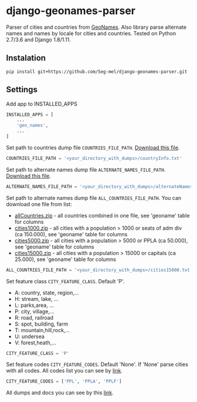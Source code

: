 # django-geonames-parser
Parser of cities and countries from [GeoNames](http://www.geonames.org/). Also library parse alternate names and names by locale for cities and countries.
Tested on Python 2.7/3.6 and Django 1.8/1.11.

## Instalation
`pip install git+https://github.com/Seg-mel/django-geonames-parser.git`

## Settings
Add app to INSTALLED_APPS
```python
INSTALLED_APPS = [
    ...
    'geo_names',
    ...
]
```

Set path to countries dump file `COUNTRIES_FILE_PATH`. [Download this file](http://download.geonames.org/export/dump/countryInfo.txt).
```python
COUNTRIES_FILE_PATH = '<your_directory_with_dumps>/countryInfo.txt'
```

Set path to alternate names dump file `ALTERNATE_NAMES_FILE_PATH`. [Download this file](http://download.geonames.org/export/dump/alternateNames.zip).
```python
ALTERNATE_NAMES_FILE_PATH = '<your_directory_with_dumps>/alternateNames.txt'
```

Set path to alternate names dump file `ALL_COUNTRIES_FILE_PATH`. You can download one file from list:
* [allCountries.zip](http://download.geonames.org/export/dump/allCountries.zip) - all countries combined in one file, see 'geoname' table for columns
* [cities1000.zip](http://download.geonames.org/export/dump/cities1000.zip) - all cities with a population > 1000 or seats of adm div (ca 150.000), see 'geoname' table for columns
* [cities5000.zip](http://download.geonames.org/export/dump/cities5000.zip) - all cities with a population > 5000 or PPLA (ca 50.000), see 'geoname' table for columns
* [cities15000.zip](http://download.geonames.org/export/dump/cities15000.zip) - all cities with a population > 15000 or capitals (ca 25.000), see 'geoname' table for columns
```python
ALL_COUNTRIES_FILE_PATH = '<your_directory_with_dumps>/cities15000.txt'
```

Set feature class `CITY_FEATURE_CLASS`. Default 'P'.
* A: country, state, region,...
* H: stream, lake, ...
* L: parks,area, ...
* P: city, village,...
* R: road, railroad 
* S: spot, building, farm
* T: mountain,hill,rock,... 
* U: undersea
* V: forest,heath,...
```python
CITY_FEATURE_CLASS = 'P'
```

Set feature codes `CITY_FEATURE_CODES`. Default 'None'. If 'None' parse cities with all codes. All codes list you can see by [link](http://www.geonames.org/export/codes.html).
```python
CITY_FEATURE_CODES = ['PPL', 'PPLA', 'PPLF']
```

All dumps and docs you can see by this [link](http://download.geonames.org/export/dump/).
